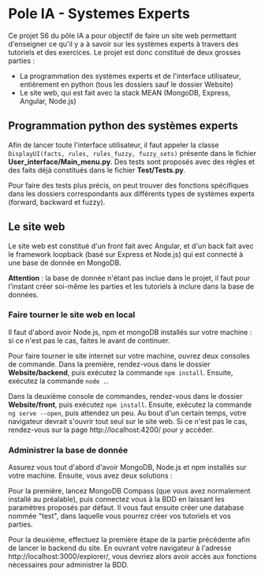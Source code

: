 # Pole IA - Systemes Experts

Ce projet S6 du pôle IA a pour objectif de faire un site web permettant d'enseigner ce qu'il y a à savoir sur les systèmes experts 
à travers des tutoriels et des exercices. Le projet est donc constitué de deux grosses parties :

* La programmation des systèmes experts et de l'interface utilisateur, entièrement en python (tous les dossiers sauf le dossier Website)
* Le site web, qui est fait avec la stack MEAN (MongoDB, Express, Angular, Node.js)

## Programmation python des systèmes experts

Afin de lancer toute l'interface utilisateur, il faut appeler la classe `DisplayUI(facts, rules, rules_fuzzy, fuzzy_sets)` présente dans le fichier
**User_interface/Main_menu.py**. Des tests sont proposés avec des règles et des faits déjà constitués dans le fichier **Test/Tests.py**.

Pour faire des tests plus précis, on peut trouver des fonctions spécifiques dans les dossiers correspondants aux différents types de systèmes experts
(forward, backward et fuzzy).

## Le site web

Le site web est constitué d'un front fait avec Angular, et d'un back fait avec le framework loopback (basé sur Express et Node.js) qui est connecté
à une base de donnée en MongoDB.

**Attention** : la base de donnée n'étant pas inclue dans le projet, il faut pour l'instant créer soi-même les parties et les tutoriels à inclure
dans la base de données.

### Faire tourner le site web en local

Il faut d'abord avoir Node.js, npm et mongoDB installés sur votre machine : si ce n'est pas le cas, faites le avant de continuer.

Pour faire tourner le site internet sur votre machine, ouvrez deux consoles de commande. Dans la première, rendez-vous dans le dossier 
**Website/backend**, puis exécutez la commande `npm install`. Ensuite, exécutez la commande `node .`.

Dans la deuxième console de commandes, rendez-vous dans le dossier **Website/front**, puis exécutez `npm install`. Ensuite, exécutez la commande 
`ng serve --open`, puis attendez un peu. Au bout d'un certain temps, votre navigateur devrait s'ouvrir tout seul sur le site web. Si ce n'est pas le 
cas, rendez-vous sur la page http://localhost:4200/ pour y accéder.

### Administrer la base de donnée

Assurez vous tout d'abord d'avoir MongoDB, Node.js et npm installés sur votre machine.
Ensuite, vous avez deux solutions :

Pour la première, lancez MongoDB Compass (que vous avez normalement installé au préalable), puis connectez
vous à la BDD en laissant les paramètres proposés par défaut. Il vous faut ensuite créer une database nommée "test", dans laquelle vous pourrez créer
 vos tutoriels et vos parties.

Pour la deuxième, effectuez la première étape de la partie précédente afin de lancer le backend du site. En ouvrant votre navigateur à 
l'adresse http://localhost:3000/explorer/, vous devriez alors avoir accès aux fonctions nécessaires pour administrer la BDD.


